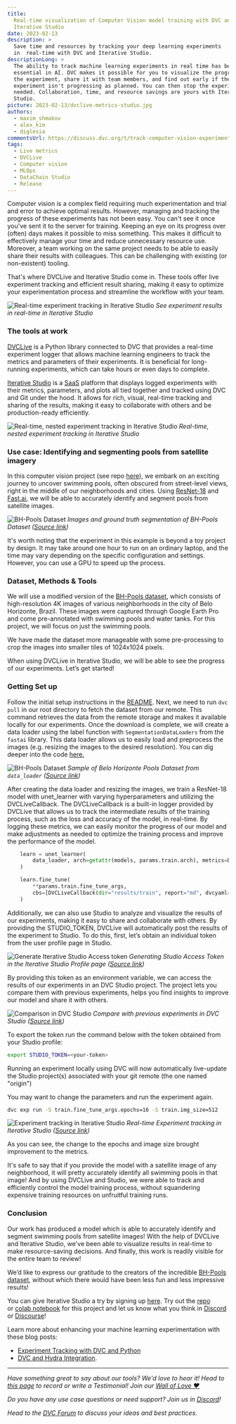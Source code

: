 ```yaml
---
title:
  Real-time visualization of Computer Vision model training with DVC and
  Iterative Studio
date: 2023-02-13
description: >
  Save time and resources by tracking your deep learning experiments
  in  real-time with DVC and Iterative Studio.
descriptionLong: >
  The ability to track machine learning experiments in real time has become
  essential in AI. DVC makes it possible for you to visualize the progress of
  the experiment, share it with team members, and find out early if the
  experiment isn't progressing as planned. You can then stop the experiment if
  needed. Collaboration, time, and resource savings are yours with Iterative
  Studio.
picture: 2023-02-13/dvclive-metrics-studio.jpg
authors:
  - maxim_shmakov
  - alex_kim
  - diglesia
commentsUrl: https://discuss.dvc.org/t/track-computer-vision-experiments-in-real-time-with-dvclive-in-iterative-studio/1478
tags:
  - Live metrics
  - DVCLive
  - Computer vision
  - MLOps
  - DataChain Studio
  - Release
---
```


Computer vision is a complex field requiring much experimentation and trial and
error to achieve optimal results. However, managing and tracking the progress of
these experiments has not been easy. You can't see it once you've sent it to the
server for training. Keeping an eye on its progress over (often) days makes it
possible to miss something. This makes it difficult to effectively manage your
time and reduce unnecessary resource use. Moreover, a team working on the same
project needs to be able to easily share their results with colleagues. This can
be challenging with existing (or non-existent) tooling.

That's where DVCLive and Iterative Studio come in. These tools offer live
experiment tracking and efficient result sharing, making it easy to optimize
your experimentation process and streamline the workflow with your team.

![Real-time experiment tracking in Iterative Studio](../uploads/images/2023-02-13/live_plots.gif)
_See experiment results in real-time in Iterative Studio_

### The tools at work

[DVCLive](https://dvc.org/doc/dvclive) is a Python library connected to DVC that
provides a real-time experiment logger that allows machine learning engineers to
track the metrics and parameters of their experiments. It is beneficial for
long-running experiments, which can take hours or even days to complete.

[Iterative Studio](https://studio.datachain.ai/) is a
[SaaS](https://en.wikipedia.org/wiki/Software_as_a_service) platform that
displays logged experiments with their metrics, parameters, and plots all tied
together and tracked using DVC and Git under the hood. It allows for rich,
visual, real-time tracking and sharing of the results, making it easy to
collaborate with others and be production-ready efficiently.

![Real-time, nested experiment tracking in Iterative Studio](../uploads/images/2023-02-13/live_metrics.gif)
_Real-time, nested experiment tracking in Iterative Studio_

### Use case: Identifying and segmenting pools from satellite imagery

In this computer vision project (see repo
[here](https://github.com/iterative/example-get-started-experiments)), we embark
on an exciting journey to uncover swimming pools, often obscured from
street-level views, right in the middle of our neighborhoods and cities. Using
[ResNet-18](https://www.mathworks.com/help/deeplearning/ref/resnet18.html) and
[Fast.ai](https://www.fast.ai/), we will be able to accurately identify and
segment pools from satellite images.

![BH-Pools Dataset](../uploads/images/2023-02-13/bh-pools-dataset.png '=800')
_Images and ground truth segmentation of BH-Pools Dataset
([Source link](http://patreo.dcc.ufmg.br/2020/07/29/bh-pools-watertanks-datasets/))_

<admon type="info">

It's worth noting that the experiment in this example is beyond a toy project by
design. It may take around one hour to run on an ordinary laptop, and the time
may vary depending on the specific configuration and settings. However, you can
use a GPU to speed up the process.

</admon>

### Dataset, Methods & Tools

We will use a modified version of the
[BH-Pools dataset](http://patreo.dcc.ufmg.br/2020/07/29/bh-pools-watertanks-datasets/),
which consists of high-resolution 4K images of various neighborhoods in the city
of Belo Horizonte, Brazil. These images were captured through Google Earth Pro
and come pre-annotated with swimming pools and water tanks. For this project, we
will focus on just the swimming pools.

We have made the dataset more manageable with some pre-processing to crop the
images into smaller tiles of 1024x1024 pixels.

When using DVCLive in Iterative Studio, we will be able to see the progress of
our experiments. Let’s get started!

### Getting Set up

Follow the initial setup instructions in the
[README](https://github.com/iterative/example-get-started-experiments). Next, we
need to run `dvc pull` in our root directory to fetch the dataset from our
remote. This command retrieves the data from the remote storage and makes it
available locally for our experiments. Once the download is complete, we will
create a data loader using the label function with `SegmentationDataLoaders`
from the `fastai` library. This data loader allows us to easily load and
preprocess the images (e.g. resizing the images to the desired resolution). You
can dig deeper into the code
[here.](<https://github.com/iterative/example-get-started-experiments/blob/main/src/train.py#:~:text=/%20%22train_data%22-,data_loader%20%3D%20SegmentationDataLoaders.from_label_func(,),-model_names%20%3D%20%5B>)

![BH-Pools Dataset](../uploads/images/2023-02-13/swimming-pools-dataset.png '=800')
_Sample of Belo Horizonte Pools Dataset from `data_loader`
([Source link](http://patreo.dcc.ufmg.br/2020/07/29/bh-pools-watertanks-datasets/))_

After creating the data loader and resizing the images, we train a ResNet-18
model with unet_learner with varying hyperparameters and utilizing the
DVCLiveCallback. The DVCLiveCallback is a built-in logger provided by DVCLive
that allows us to track the intermediate results of the training process, such
as the loss and accuracy of the model, in real-time. By logging these metrics,
we can easily monitor the progress of our model and make adjustments as needed
to optimize the training process and improve the performance of the model.

```python
    learn = unet_learner(
        data_loader, arch=getattr(models, params.train.arch), metrics=DiceMulti
    )

    learn.fine_tune(
        **params.train.fine_tune_args,
        cbs=[DVCLiveCallback(dir="results/train", report="md", dvcyaml=False)],
    )
```

Additionally, we can also use Studio to analyze and visualize the results of our
experiments, making it easy to share and collaborate with others. By providing
the STUDIO_TOKEN, DVCLive will automatically post the results of the experiment
to Studio. To do this, first, let’s obtain an individual token from the user
profile page in Studio.

![Generate Iterative Studio Access token](../uploads/images/2023-02-13/studio-access-token.png '=800')
_Generating Studio Access Token in the Iterative Studio Profile page
([Source link](https://studio.datachain.ai))_

By providing this token as an environment variable, we can access the results of
our experiments in an DVC Studio project. The project lets you compare them with
previous experiments, helps you find insights to improve our model and share it
with others.

![Comparison in DVC Studio](../uploads/images/2023-02-13/iterative-studio-live-metrics.png '=800')
_Compare with previous experiments in DVC Studio
([Source link](https://studio.datachain.ai))_

To export the token run the command below with the token obtained from your
Studio profile:

```bash
export STUDIO_TOKEN=<your-token>
```

Running an experiment locally using DVC will now automatically live-update the
Studio project(s) associated with your git remote (the one named "origin")

You may want to change the parameters and run the experiment again.

```bash
dvc exp run -S train.fine_tune_args.epochs=16 -S train.img_size=512
```

![Experiment tracking in Iterative Studio](../uploads/images/2023-02-13/exp-run.gif '=800')
_Real-time Experiment tracking in Iterative Studio
([Source link](https://studio.datachain.ai))_

As you can see, the change to the epochs and image size brought improvement to
the metrics.

It's safe to say that if you provide the model with a satellite image of any
neighborhood, it will pretty accurately identify all swimming pools in that
image! And by using DVCLive and Studio, we were able to track and efficiently
control the model training process, without squandering expensive training
resources on unfruitful training runs.

### Conclusion

Our work has produced a model which is able to accurately identify and segment
swimming pools from satellite images! With the help of DVCLive and Iterative
Studio, we've been able to visualize results in real-time to make
resource-saving decisions. And finally, this work is readily visible for the
entire team to review!

We’d like to express our gratitude to the creators of the incredible
[BH-Pools dataset](http://patreo.dcc.ufmg.br/about-us/), without which there
would have been less fun and less impressive results!

You can give Iterative Studio a try by signing up
[here](https://studio.datachain.ai). Try out
the [repo](https://github.com/iterative/example-get-started-experiments)
or [colab notebook](https://colab.research.google.com/drive/1NTivljRYiySMJn-SHeWQSycBmSOVUbvA)
for this project and let us know what you think
in [Discord](https://discordapp.com/invite/dvwXA2N) or
[Discourse](https://discuss.dvc.org/t/track-computer-vision-experiments-in-real-time-with-dvclive-in-iterative-studio/1478)!

<admon type="info">

Learn more about enhancing your machine learning experimentation with these blog
posts:

- [Experiment Tracking with DVC and Python](https://iterative.ai/blog/exp-tracking-dvc-python)
- [DVC and Hydra Integration](https://iterative.ai/blog/dvc-hydra-integration/).

</admon>

---

_Have something great to say about our tools? We'd love to hear it! Head to
[this page](https://testimonial.to/iterative-open-source-community-shout-outs)
to record or write a Testimonial! Join our
[Wall of Love ❤️](https://testimonial.to/iterative-open-source-community-shout-outs/all)_

_Do you have any use case questions or need support? Join us in
[Discord](https://discord.com/invite/dvwXA2N)!_

_Head to the [DVC Forum](https://discuss.dvc.org/) to discuss your ideas and
best practices._
